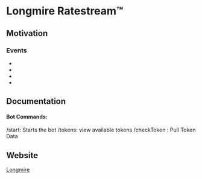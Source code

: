 # Longmire Ratestream™

## Motivation



### Events

- 
-
-
-






## Documentation

#### Bot Commands:

/start: Starts the bot
/tokens: view available tokens
/checkToken <Token Ticker>: Pull Token Data





## Website
[Longmire](https://longmire.io)



